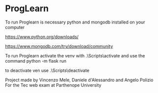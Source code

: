 # ProgLearn

To run Proglearn is necessary python and mongodb installed on your computer

https://www.python.org/downloads/

https://www.mongodb.com/try/download/community

To run Proglearn activate the venv with .\Scripts\activate 
and use the command python -m flask run

to deactivate ven use .\Scripts\deactivate

Project made by Vincenzo Mele, Daniele d'Alessandro and Angelo Polizio
For the Tec web exam at Parthenope University
